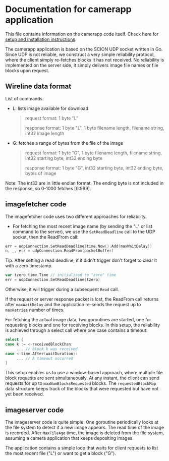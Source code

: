 
# Documentation for camerapp application

This file contains information on the camerapp code itself. Check here
for [setup and installation
instructions](https://github.com/netsec-ethz/scion-apps/blob/master/README.md).

The camerapp application is based on the SCION UDP socket written in
Go. Since UDP is not reliable, we construct a very simple reliability
protocol, where the client simply re-fetches blocks it has not
received. No reliability is implemented on the server side, it simply
delivers image file names or file blocks upon request.

## Wireline data format

List of commands:
* L: lists image available for download
     > request format: 1 byte "L"
	 >
     > response format:  1 byte "L", 1 byte filename length, filename string, int32 image length
* G: fetches a range of bytes from the file of the image
     > request format: 1 byte "G", 1 byte filename length, filename string, int32 starting byte, int32 ending byte
	 >
     > response format: 1 byte "G", int32 starting byte, int32 ending byte, bytes of image

Note: The int32 are in little endian format. The ending byte is not included in the response, so 0-1000 fetches [0:999].

## imagefetcher code

The imagefetcher code uses two different approaches for reliability.

* For fetching the most recent image name (by sending the "L" or list command to the server), we use the `SetReadDeadline` call to the UDP socket, then the ReadFrom call:
```go
err = udpConnection.SetReadDeadline(time.Now().Add(maxWaitDelay))
n, _, err = udpConnection.ReadFrom(packetBuffer)
```

Tip. After setting a read deadline, if it didn't trigger don't forget to clear it with a zero timestamp.
```go
var tzero time.Time // initialized to "zero" time
err = udpConnection.SetReadDeadline(tzero)
```
Otherwise, it will trigger during a subsequent `Read` call.

If the request or server response packet is lost, the ReadFrom call returns after `maxWaitDelay` and the application re-sends the request up to `maxRetries` number of times.

For fetching the actual image data, two goroutines are started, one for requesting blocks and one for receiving blocks. In this setup, the reliability is achieved through a select call where one case contains a timeout:
```go
select {
case k := <-receivedBlockChan:
	 ... // block k was received
case <-time.After(waitDuration):
	 ... // A timeout occurred
}
```

This setup enables us to use a window-based approach, where multiple file block requests are sent simultaneously. At any instant, the client can send requests for up to `maxNumBlocksRequested` blocks. The `requestedBlockMap` data structure keeps track of the blocks that were requested but have not yet been received.

## imageserver code

The imageserver code is quite simple. One goroutine periodically looks at the file system to detect if a new image appears. The read time of the image is recorded. After `MaxFileAge` time, the image is deleted from the file system, assuming a camera application that keeps depositing images.

The application contains a simple loop that waits for client requests to list the most recent file ("L") or want to get a block ("G").
